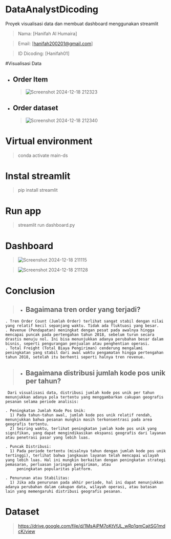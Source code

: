 # DataAnalystDicoding
Proyek visualisasi data dan membuat dashboard menggunakan streamlit

>Nama: [Hanifah Al Humaira]

>Email: [hanifah200201@gmail.com]

>ID Dicoding: [Hanifah01]

#Visualisasi Data
- ## Order Item
  >![Screenshot 2024-12-18 212323](https://github.com/user-attachments/assets/2849464b-9d99-40fd-aead-e8f853090066)
- ## Order dataset
  >![Screenshot 2024-12-18 212340](https://github.com/user-attachments/assets/be849227-c191-4e26-8714-2a274715275a)

# Virtual environment
>conda activate main-ds

# Instal streamlit
>pip install streamlit

# Run app
>streamlit run dashboard.py

# Dashboard
  >![Screenshot 2024-12-18 211115](https://github.com/user-attachments/assets/8c194bd3-c445-4be3-99ef-72a3a4fb68b6)

  >![Screenshot 2024-12-18 211128](https://github.com/user-attachments/assets/d4f169cf-6f03-4b83-a831-f695cc0c4b83)

# Conclusion
> - ## Bagaimana tren order yang terjadi?
    . Tren Order Count (Jumlah Order) terlihat sangat stabil dengan nilai yang relatif kecil sepanjang waktu. Tidak ada fluktuasi yang besar.
    . Revenue (Pendapatan) meningkat dengan pesat pada awalnya hingga mencapai puncak pada pertengahan tahun 2018, sebelum turun secara drastis menuju nol. Ini bisa menunjukkan adanya perubahan besar dalam bisnis, seperti pengurangan penjualan atau penghentian operasi.
    . Total Freight (Total Biaya Pengiriman) cenderung mengalami peningkatan yang stabil dari awal waktu pengamatan hingga pertengahan tahun 2018, setelah itu berhenti seperti halnya tren revenue.
> - ## Bagaimana distribusi jumlah kode pos unik per tahun?
     Dari visualisasi data, distribusi jumlah kode pos unik per tahun menunjukkan adanya pola tertentu yang menggambarkan cakupan geografis pesanan selama periode analisis:

    . Peningkatan Jumlah Kode Pos Unik:
      1) Pada tahun-tahun awal, jumlah kode pos unik relatif rendah, menunjukkan bahwa pesanan mungkin masih terkonsentrasi pada area geografis tertentu.
      2) Seiring waktu, terlihat peningkatan jumlah kode pos unik yang signifikan, yang dapat mengindikasikan ekspansi geografis dari layanan atau penetrasi pasar yang lebih luas.

    . Puncak Distribusi:
      1) Pada periode tertentu (misalnya tahun dengan jumlah kode pos unik tertinggi), terlihat bahwa jangkauan layanan telah mencapai wilayah yang lebih luas. Hal ini mungkin berkaitan dengan peningkatan strategi pemasaran, perluasan jaringan pengiriman, atau       
         peningkatan popularitas platform.

    . Penurunan atau Stabilitas:
      1) Jika ada penurunan pada akhir periode, hal ini dapat menunjukkan adanya perubahan dalam cakupan data, wilayah operasi, atau batasan lain yang memengaruhi distribusi geografis pesanan.

# Dataset
> https://drive.google.com/file/d/1MsAjPM7oKtVfJL_wRp1qmCajtSG1mdcK/view

